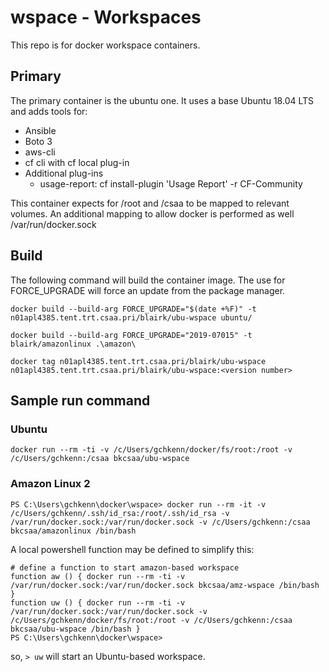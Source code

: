 # wspace - Workspaces
This repo is for docker workspace containers.

## Primary
The primary container is the ubuntu one.  It uses a base Ubuntu 18.04 LTS and adds tools for:
- Ansible
- Boto 3
- aws-cli
- cf cli with cf local plug-in
- Additional plug-ins
    - usage-report: cf install-plugin 'Usage Report' -r CF-Community

This container expects for /root and /csaa to be mapped to relevant volumes.
An additional mapping to allow docker is performed as well /var/run/docker.sock

## Build
The following command will build the container image. The use for FORCE_UPGRADE will force an update from the package manager.
```
docker build --build-arg FORCE_UPGRADE="$(date +%F)" -t n01apl4385.tent.trt.csaa.pri/blairk/ubu-wspace ubuntu/

docker build --build-arg FORCE_UPGRADE="2019-07015" -t blairk/amazonlinux .\amazon\

docker tag n01apl4385.tent.trt.csaa.pri/blairk/ubu-wspace n01apl4385.tent.trt.csaa.pri/blairk/ubu-wspace:<version number>
```

## Sample run command

### Ubuntu
`docker run --rm -ti -v /c/Users/gchkenn/docker/fs/root:/root -v /c/Users/gchkenn:/csaa bkcsaa/ubu-wspace`

### Amazon Linux 2
`PS C:\Users\gchkenn\docker\wspace> docker run --rm -it -v /c/Users/gchkenn/.ssh/id_rsa:/root/.ssh/id_rsa -v /var/run/docker.sock:/var/run/docker.sock -v /c/Users/gchkenn:/csaa bkcsaa/amazonlinux /bin/bash`

A local powershell function may be defined to simplify this:
```
# define a function to start amazon-based workspace
function aw () { docker run --rm -ti -v /var/run/docker.sock:/var/run/docker.sock bkcsaa/amz-wspace /bin/bash }
function uw () { docker run --rm -ti -v /var/run/docker.sock:/var/run/docker.sock -v /c/Users/gchkenn/docker/fs/root:/root -v /c/Users/gchkenn:/csaa bkcsaa/ubu-wspace /bin/bash }
PS C:\Users\gchkenn\docker\wspace>
```

so,
`> uw`
will start an Ubuntu-based workspace.
